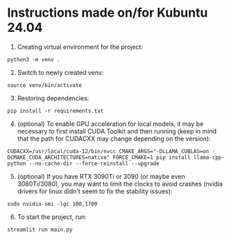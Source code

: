 # Instructions made on/for Kubuntu 24.04

1. Creating virtual environment for the project:

`python3 -m venv .`

2. Switch to newly created venv:

`source venv/bin/activate`

3. Restoring dependencies:

`pip install -r requirements.txt`

4. (optional) To enable GPU acceleration for local models, it may be necessary to first install CUDA Toolkit and then running (keep in mind that the path for CUDACXX may change depending on the version):

`CUDACXX=/usr/local/cuda-12/bin/nvcc CMAKE_ARGS="-DLLAMA_CUBLAS=on -DCMAKE_CUDA_ARCHITECTURES=native" FORCE_CMAKE=1 pip install llama-cpp-python --no-cache-dir --force-reinstall --upgrade`

5. (optional) If you have RTX 3090Ti or 3090 (or maybe even 3080Ti/3080), you may want to limit the clocks to avoid crashes (nvidia drivers for linux didn't seem to fix the stability issues):

`sudo nvidia-smi -lgc 100,1700`

6. To start the project, run:

`streamlit run main.py`

